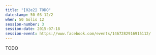 ```yaml
---
title: "[02e2] TODO"
datestamp: 50-03-12/2
when: 50 Solis 12
session-number: 3
session-date: 2015-07-18
session-event: https://www.facebook.com/events/1467282916915112/
---
```

TODO
